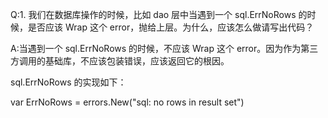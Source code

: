 Q:1. 我们在数据库操作的时候，比如 dao 层中当遇到一个 sql.ErrNoRows 的时候，是否应该 Wrap 这个 error，抛给上层。为什么，应该怎么做请写出代码？

A:当遇到一个 sql.ErrNoRows 的时候，不应该 Wrap 这个 error。因为作为第三方调用的基础库，不应该包装错误，应该返回它的根因。

sql.ErrNoRows 的实现如下：

var ErrNoRows = errors.New("sql: no rows in result set")
